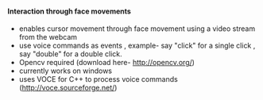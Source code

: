 #### Interaction through face movements 

* enables cursor movement through face movement using a video stream from the webcam 
* use voice commands as events , example- say "click" for a single click , say "double" for a double click.
* Opencv required  (download here- http://opencv.org/)
* currently works on windows
* uses VOCE for C++ to process voice commands (http://voce.sourceforge.net/)
